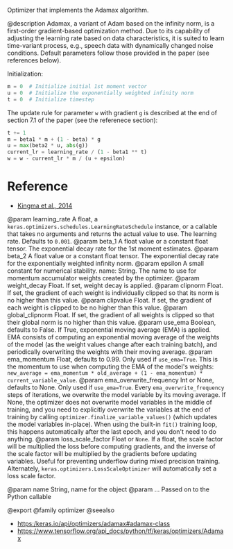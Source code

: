 Optimizer that implements the Adamax algorithm.

@description
Adamax, a variant of Adam based on the infinity norm, is a first-order
gradient-based optimization method. Due to its capability of adjusting the
learning rate based on data characteristics, it is suited to learn
time-variant process, e.g., speech data with dynamically changed noise
conditions. Default parameters follow those provided in the paper (see
references below).

Initialization:

```python
m = 0  # Initialize initial 1st moment vector
u = 0  # Initialize the exponentially weighted infinity norm
t = 0  # Initialize timestep
```

The update rule for parameter `w` with gradient `g` is described at the end
of section 7.1 of the paper (see the referenece section):

```python
t += 1
m = beta1 * m + (1 - beta) * g
u = max(beta2 * u, abs(g))
current_lr = learning_rate / (1 - beta1 ** t)
w = w - current_lr * m / (u + epsilon)
```

# Reference
- [Kingma et al., 2014](http://arxiv.org/abs/1412.6980)

@param learning_rate A float, a
    `keras.optimizers.schedules.LearningRateSchedule` instance, or
    a callable that takes no arguments and returns the actual value to
    use. The learning rate. Defaults to `0.001`.
@param beta_1 A float value or a constant float tensor. The exponential decay
    rate for the 1st moment estimates.
@param beta_2 A float value or a constant float tensor. The exponential decay
    rate for the exponentially weighted infinity norm.
@param epsilon A small constant for numerical stability.
    name: String. The name to use
  for momentum accumulator weights created by
  the optimizer.
@param weight_decay Float. If set, weight decay is applied.
@param clipnorm Float. If set, the gradient of each weight is individually
  clipped so that its norm is no higher than this value.
@param clipvalue Float. If set, the gradient of each weight is clipped to be
  no higher than this value.
@param global_clipnorm Float. If set, the gradient of all weights is clipped
  so that their global norm is no higher than this value.
@param use_ema Boolean, defaults to False. If True, exponential moving average
  (EMA) is applied. EMA consists of computing an exponential moving
  average of the weights of the model (as the weight values change after
  each training batch), and periodically overwriting the weights with
  their moving average.
@param ema_momentum Float, defaults to 0.99. Only used if `use_ema=True`.
  This is the momentum to use when computing
  the EMA of the model's weights:
  `new_average = ema_momentum * old_average + (1 - ema_momentum) *
  current_variable_value`.
@param ema_overwrite_frequency Int or None, defaults to None. Only used if
  `use_ema=True`. Every `ema_overwrite_frequency` steps of iterations,
  we overwrite the model variable by its moving average.
  If None, the optimizer
  does not overwrite model variables in the middle of training, and you
  need to explicitly overwrite the variables at the end of training
  by calling `optimizer.finalize_variable_values()`
  (which updates the model
  variables in-place). When using the built-in `fit()` training loop,
  this happens automatically after the last epoch,
  and you don't need to do anything.
@param loss_scale_factor Float or `None`. If a float, the scale factor will
  be multiplied the loss before computing gradients, and the inverse of
  the scale factor will be multiplied by the gradients before updating
  variables. Useful for preventing underflow during mixed precision
  training. Alternately, `keras.optimizers.LossScaleOptimizer` will
  automatically set a loss scale factor.

@param name String, name for the object
@param ... Passed on to the Python callable

@export
@family optimizer
@seealso
+ <https:/keras.io/api/optimizers/adamax#adamax-class>
+ <https://www.tensorflow.org/api_docs/python/tf/keras/optimizers/Adamax>
